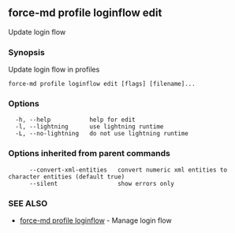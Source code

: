 ## force-md profile loginflow edit

Update login flow

### Synopsis

Update login flow in profiles

```
force-md profile loginflow edit [flags] [filename]...
```

### Options

```
  -h, --help           help for edit
  -l, --lightning      use lightning runtime
  -L, --no-lightning   do not use lightning runtime
```

### Options inherited from parent commands

```
      --convert-xml-entities   convert numeric xml entities to character entities (default true)
      --silent                 show errors only
```

### SEE ALSO

* [force-md profile loginflow](force-md_profile_loginflow.md)	 - Manage login flow

